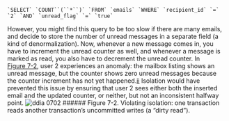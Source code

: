 ```
`SELECT` `COUNT``(``*``)` `FROM` `emails` `WHERE` `recipient_id` `=` `2` `AND` `unread_flag` `=` `true`
``` 
However, you might find this query to be too slow if there are many emails, and decide to store the
number of unread messages in a separate field (a kind of denormalization). Now, whenever a new
message comes in, you have to increment the unread counter as well, and whenever a message is marked
as read, you also have to decrement the unread counter. 
In [Figure 7-2](#fig_transactions_read_uncommitted), user 2 experiences an anomaly: the mailbox listing shows
an unread message, but the counter shows zero unread messages because the counter increment has not
yet happened.[ii](ch07.html#idm140605774708544)
Isolation would have prevented this issue by ensuring that user 2 sees either both the inserted
email and the updated counter, or neither, but not an inconsistent halfway point. ![ddia 0702](assets/ddia_0702.png) ###### Figure 7-2. Violating isolation: one transaction reads another transaction’s uncommitted writes (a “dirty read”).